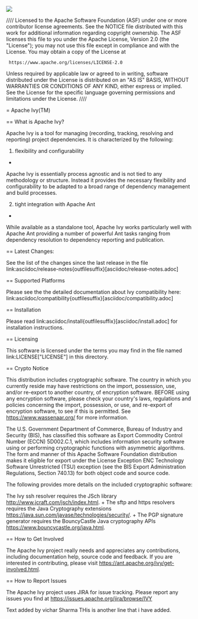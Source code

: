 <a href='http://35.154.114.184:8080/job/apache-ivy/'><img src='http://35.154.114.184:8080/buildStatus/icon?job=apache-ivy'></a>

////
   Licensed to the Apache Software Foundation (ASF) under one
   or more contributor license agreements.  See the NOTICE file
   distributed with this work for additional information
   regarding copyright ownership.  The ASF licenses this file
   to you under the Apache License, Version 2.0 (the
   "License"); you may not use this file except in compliance and 
   with the License.  You may obtain a copy of the License at

     https://www.apache.org/licenses/LICENSE-2.0

   Unless required by applicable law or agreed to in writing,
   software distributed under the License is distributed on an
   "AS IS" BASIS, WITHOUT WARRANTIES OR CONDITIONS OF ANY
   KIND, either express or implied.  See the License for the
   specific language governing permissions and limitations
   under the License.
////

= Apache Ivy(TM)


== What is Apache Ivy?

Apache Ivy is a tool for managing (recording, tracking, resolving and reporting) 
project dependencies. 
It is characterized by the following:

1. flexibility and configurability
+
Apache Ivy is essentially process agnostic and is not tied to any
methodology or structure.
Instead it provides the necessary flexibility and configurability
to be adapted to a broad range of dependency management and build
processes.

2. tight integration with Apache Ant
+
While available as a standalone tool, Apache Ivy works particularly well
with Apache Ant providing a number of powerful Ant tasks ranging
from dependency resolution to dependency reporting and publication.

== Latest Changes:

See the list of the changes since the last release in the file
link:asciidoc/release-notes{outfilesuffix}[asciidoc/release-notes.adoc]

== Supported Platforms

Please see the the detailed documentation about Ivy compatibility here:
link:asciidoc/compatibility{outfilesuffix}[asciidoc/compatibility.adoc]

== Installation

Please read link:asciidoc/install{outfilesuffix}[asciidoc/install.adoc]
for installation instructions.

== Licensing

This software is licensed under the terms you may find in the file 
named link:LICENSE["LICENSE"] in this directory.

== Crypto Notice

This distribution includes cryptographic software.  The country in 
which you currently reside may have restrictions on the import, 
possession, use, and/or re-export to another country, of 
encryption software.  BEFORE using any encryption software, please 
check your country's laws, regulations and policies concerning the
import, possession, or use, and re-export of encryption software, to 
see if this is permitted.  See https://www.wassenaar.org/ for more
information.

The U.S. Government Department of Commerce, Bureau of Industry and
Security (BIS), has classified this software as Export Commodity 
Control Number (ECCN) 5D002.C.1, which includes information security
software using or performing cryptographic functions with asymmetric
algorithms.  The form and manner of this Apache Software Foundation
distribution makes it eligible for export under the License Exception
ENC Technology Software Unrestricted (TSU) exception (see the BIS 
Export Administration Regulations, Section 740.13) for both object 
code and source code.

The following provides more details on the included cryptographic
software:

The Ivy ssh resolver requires the JSch library
http://www.jcraft.com/jsch/index.html. +
The sftp and https resolvers requires the Java Cryptography extensions
https://java.sun.com/javase/technologies/security/. +
The PGP signature generator requires the BouncyCastle Java cryptography APIs
https://www.bouncycastle.org/java.html.

== How to Get Involved

The Apache Ivy project really needs and appreciates any contributions, 
including documentation help, source code and feedback.  If you are interested
in contributing, please visit https://ant.apache.org/ivy/get-involved.html.

== How to Report Issues

The Apache Ivy project uses JIRA for issue tracking.  Please report any 
issues you find at https://issues.apache.org/jira/browse/IVY

Text added by vichar Sharma
THis is another line that i have added.
